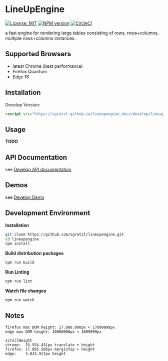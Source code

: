 # LineUpEngine

[![License: MIT][mit-image]][mit-url] [![NPM version][npm-image]][npm-url] [![CircleCI][ci-image]][ci-url]

a fast engine for rendering large tables consisting of rows, rows+columns, multiple rows+columns instances.

## Supported Browsers

- latest Chrome (best performance)
- Firefox Quantum
- Edge 16

## Installation

Develop Version:

```html
<script src="https://sgratzl.github.io/lineupengine_docs/develop/lineupengine.min.js"></script>
```

## Usage

**TODO**

## API Documentation

see [Develop API documentation](https://sgratzl.github.io/lineupengine_docs/develop/docs)

## Demos

see [Develop Demo](https://sgratzl.github.io/lineupengine/develop_docs/demo)

## Development Environment

**Installation**

```bash
git clone https://github.com/sgratzl/lineupengine.git
cd lineupengine
npm install
```

**Build distribution packages**

```bash
npm run build
```

**Run Linting**

```bash
npm run lint
```

**Watch file changes**

```bash
npm run watch
```

## Notes

```
firefox max DOM height: 17.800.000px < 17899999px
edge max DOM height: 10000000px < 1099999px

scrollHeight
chrome:  33.554.431px translate + height
firefox: 17.895.566px marginTop + height
edge:    3.033.917px height
```

[npm-image]: https://badge.fury.io/js/lineupengine.svg
[npm-url]: https://npmjs.org/package/lineupengine
[mit-image]: https://img.shields.io/badge/License-MIT-yellow.svg
[mit-url]: https://opensource.org/licenses/MIT
[ci-image]: https://circleci.com/gh/lineupjs/lineupengine.svg?style=shield
[ci-url]: https://circleci.com/gh/lineupjs/lineupengine
